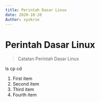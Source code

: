 ```yaml
---
title: Perintah Dasar Linux
date: 2020-10-28
Author: syukrie
---
```

# Perintah Dasar Linux
> Catatan Perintah Dasar Linux

ls 
cp
cd

1. First item
2. Second item
3. Third item
4. Fourth item 
